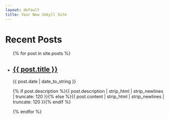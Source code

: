 ```yaml
---
layout: default
title: Your New Jekyll Site
---
```


<div id="articles">
  <h1>Recent Posts</h1>
  <ul class="posts noList">
    {% for post in site.posts %}
      <li>
       	<h2><a href="{{ post.url }}">{{ post.title }}</a></h2>
      	<span class="date">{{ post.date | date_to_string }}</span>
      	<p class="description">{% if post.description %}{{ post.description  | strip_html | strip_newlines | truncate: 120 }}{% else %}{{ post.content | strip_html | strip_newlines | truncate: 120 }}{% endif %}</p>
      </li>
    {% endfor %}
  </ul>
</div>
